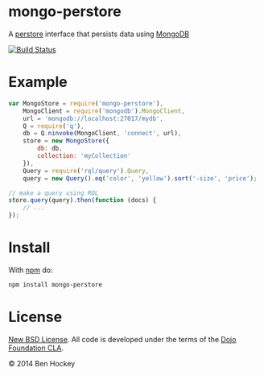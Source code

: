 # mongo-perstore

A [perstore](https://github.com/persvr/perstore) interface that persists data using
[MongoDB](https://github.com/mongodb/node-mongodb-native)

[![Build
Status](https://travis-ci.org/neonstalwart/mongo-perstore.svg?branch=master)](https://travis-ci.org/neonstalwart/mongo-perstore)

# Example

```js
var MongoStore = require('mongo-perstore'),
	MongoClient = require('mongodb').MongoClient,
	url = 'mongodb://localhost:27017/mydb',
	Q = require('q'),
	db = Q.ninvoke(MongoClient, 'connect', url),
	store = new MongoStore({
		db: db,
		collection: 'myCollection'
	}),
	Query = require('rql/query').Query,
	query = new Query().eq('color', 'yellow').sort('-size', 'price');

// make a query using RQL
store.query(query).then(function (docs) {
	// ...
});
```

# Install

With [npm](https://npmjs.org/package/npm) do:

```sh
npm install mongo-perstore
```

# License

[New BSD License](LICENSE). All code is developed under the terms of the [Dojo Foundation CLA](http://dojofoundation.org/about/cla).

© 2014 Ben Hockey
